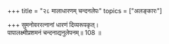 +++
title = "२८ मालाधारणम् चन्दनलेपः"
topics = ["अलङ्कारः"]

+++
सुमनोवररत्नानां धारणं दिव्यरूपकृत्।  
पापालक्ष्मीप्रशमनं चन्दनाद्यनुलेपनम्॥ 108 ॥  